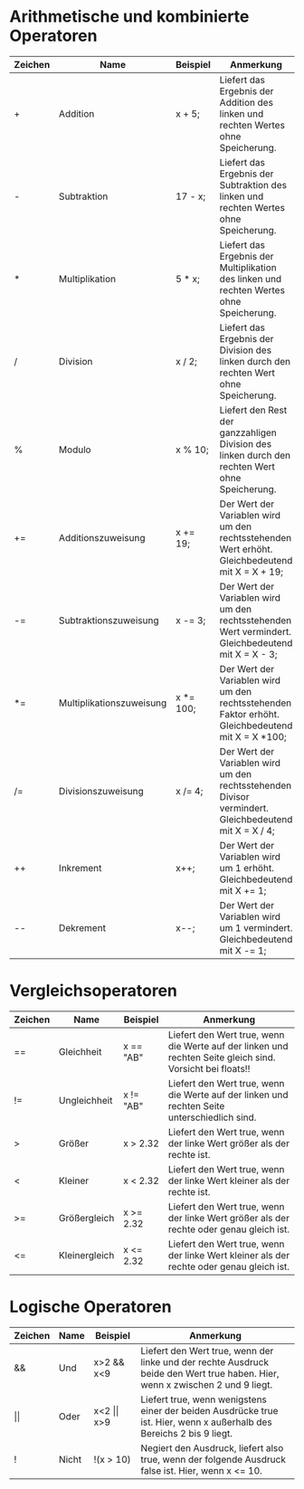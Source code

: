 # Arithmetische und kombinierte Operatoren
Zeichen|Name|Beispiel|Anmerkung
-|-|-|-
+|Addition|x + 5;|Liefert das Ergebnis der Addition des linken und rechten Wertes ohne Speicherung.  
-|Subtraktion|17 - x;|Liefert das Ergebnis der Subtraktion des linken und rechten Wertes ohne Speicherung.
*|Multiplikation|5 * x;|Liefert das Ergebnis der Multiplikation des linken und rechten Wertes ohne Speicherung.
/|Division|x / 2;|Liefert das Ergebnis der Division des linken durch den rechten Wert ohne Speicherung.
%|Modulo|x % 10;|Liefert den Rest der ganzzahligen Division des linken durch den rechten Wert ohne Speicherung.
+=|Additionszuweisung|x += 19;|Der Wert der Variablen wird um den rechtsstehenden Wert erhöht. Gleichbedeutend mit X = X + 19;
-=|Subtraktionszuweisung|x -= 3;|Der Wert der Variablen wird um den rechtsstehenden Wert vermindert. Gleichbedeutend mit X = X - 3;
*=|Multiplikationszuweisung|x *= 100;|Der Wert der Variablen wird um den rechtsstehenden Faktor erhöht. Gleichbedeutend mit X = X *100;
/=|Divisionszuweisung|x /= 4;|Der Wert der Variablen wird um den rechtsstehenden  Divisor vermindert. Gleichbedeutend mit X = X / 4;
++|Inkrement|x++;|Der Wert der Variablen wird um 1 erhöht. Gleichbedeutend mit X += 1;
--|Dekrement|x--;|Der Wert der Variablen wird um 1 vermindert. Gleichbedeutend mit X -= 1;

# Vergleichsoperatoren
Zeichen|Name|Beispiel|Anmerkung
-|-|-|-
==|Gleichheit|x == "AB"|Liefert den Wert true, wenn die Werte auf der linken und rechten Seite gleich sind. Vorsicht bei floats!!
!=|Ungleichheit|x != "AB"|Liefert den Wert true, wenn die Werte auf der linken und rechten Seite unterschiedlich sind.
>|Größer|x > 2.32|Liefert den Wert true, wenn der linke Wert größer als der rechte ist.
<|Kleiner|x < 2.32|Liefert den Wert true, wenn der linke Wert kleiner als der rechte ist.
>=|Größergleich|x >= 2.32|Liefert den Wert true, wenn der linke Wert größer als der rechte oder genau gleich ist.
<=|Kleinergleich|x <= 2.32|Liefert den Wert true, wenn der linke Wert kleiner als der rechte oder genau gleich ist.
# Logische Operatoren
Zeichen|Name|Beispiel|Anmerkung
-|-|-|-
&&|Und|x>2 && x<9|Liefert den Wert true, wenn der linke und der rechte Ausdruck beide den Wert true haben. Hier, wenn x zwischen 2 und 9 liegt.
\|\||Oder|x<2 \|\| x>9|Liefert true, wenn wenigstens einer der beiden Ausdrücke true ist. Hier, wenn x außerhalb des Bereichs 2 bis 9 liegt.
!|Nicht|!(x > 10)|Negiert den Ausdruck, liefert also true, wenn der folgende Ausdruck false ist. Hier, wenn x <= 10.
